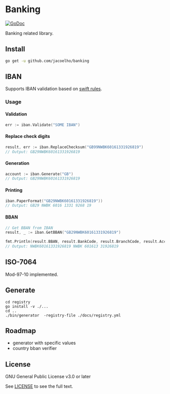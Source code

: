 # Banking

[![GoDoc](https://godoc.org/github.com/jacoelho/banking?status.svg)](https://pkg.go.dev/github.com/jacoelho/banking?tab=overview)

Banking related library.

## Install

```bash
go get -u github.com/jacoelho/banking
```

## IBAN

Supports IBAN validation based on [swift rules](https://www.swift.com/sites/default/files/resources/iban_registry.txt).

### Usage

#### Validation
```go
err := iban.Validate("SOME IBAN")
```

#### Replace check digits
```go
result, err := iban.ReplaceChecksum("GB99NWBK60161331926819")
// Output: GB29NWBK60161331926819
```

#### Generation
```go
account := iban.Generate("GB")
// Output: GB29NWBK60161331926819
```

#### Printing
```go
iban.PaperFormat("GB29NWBK60161331926819"))
// Output: GB29 NWBK 6016 1331 9268 19
```

#### BBAN

```go
// Get BBAN from IBAN
result, _ := iban.GetBBAN("GB29NWBK60161331926819")

fmt.Println(result.BBAN, result.BankCode, result.BranchCode, result.AccountNumber)
// Output: NWBK60161331926819 NWBK 601613 31926819
```

## ISO-7064

Mod-97-10 implemented.

## Generate

```
cd registry
go install -v ./...
cd ..
./bin/generator  -registry-file ./docs/registry.yml
```

## Roadmap

* generator with specific values
* country bban verifier

## License

GNU General Public License v3.0 or later

See [LICENSE](LICENSE) to see the full text.
